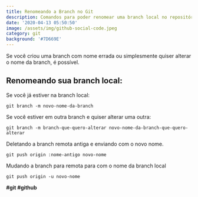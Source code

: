 ```yaml
---
title: Renomeando a Branch no Git
description: Comandos para poder renomear uma branch local no repositório github
date: '2020-04-13 05:50:50'
image: /assets/img/github-social-code.jpeg
category: git
background: '#7D669E'
---
```

Se você criou uma branch com nome errada ou simplesmente quiser alterar o nome da branch, é possível.

## Renomeando sua branch local:

Se você já estiver na branch local:

`git branch -m novo-nome-da-branch`

Se você estiver em outra branch e quiser alterar uma outra:

`git branch -m branch-que-quero-alterar novo-nome-da-branch-que-quero-alterar`

Deletando a branch remota  antiga e enviando com o novo nome.

`git push origin :nome-antigo novo-nome`

Mudando a branch para remota para com o nome da branch local

`git push origin -u novo-nome`

**\#git #github**
